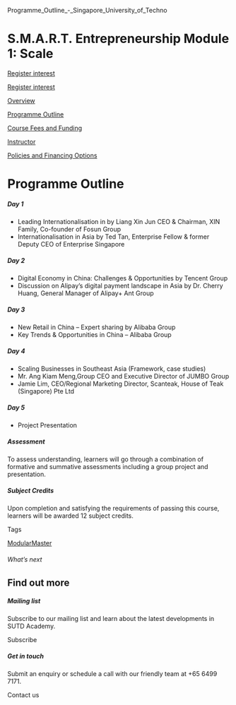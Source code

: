 Programme_Outline_-_Singapore_University_of_Techno



S.M.A.R.T. Entrepreneurship Module 1: Scale
===========================================

[Register interest](/admissions/academy/modular-master/register-your-interest-modularmaster-certificate-in-SMART-entrepreneurship)

[Register interest](/admissions/academy/modular-master/register-your-interest-modularmaster-certificate-in-SMART-entrepreneurship)

[Overview](/course/smart-entrepreneurship-module-1-scale/#tabs)

[Programme Outline](/course/smart-entrepreneurship-module-1-scale/programme-outline/#tabs)

[Course Fees and Funding](/course/smart-entrepreneurship-module-1-scale/course-fees-and-funding/#tabs)

[Instructor](/course/smart-entrepreneurship-module-1-scale/instructor/#tabs)

[Policies and Financing Options](/course/smart-entrepreneurship-module-1-scale/policies-and-financing-options/#tabs)

Programme Outline
=================

##### Day 1

* Leading Internationalisation in by Liang Xin Jun CEO & Chairman, XIN Family, Co-founder of Fosun Group
* Internationalisation in Asia by Ted Tan, Enterprise Fellow & former Deputy CEO of Enterprise Singapore

##### Day 2

* Digital Economy in China: Challenges & Opportunities by Tencent Group
* Discussion on Alipay’s digital payment landscape in Asia by Dr. Cherry Huang, General Manager of Alipay+ Ant Group

##### Day 3

* New Retail in China – Expert sharing by Alibaba Group
* Key Trends & Opportunities in China – Alibaba Group

##### Day 4

* Scaling Businesses in Southeast Asia (Framework, case studies)
* Mr. Ang Kiam Meng,Group CEO and Executive Director of JUMBO Group
* Jamie Lim, CEO/Regional Marketing Director, Scanteak, House of Teak (Singapore) Pte Ltd

##### Day 5

* Project Presentation

##### Assessment

To assess understanding, learners will go through a combination of formative and summative assessments including a group project and presentation.

##### **Subject Credits**

Upon completion and satisfying the requirements of passing this course, learners will be awarded 12 subject credits.

Tags

[ModularMaster](/admissions/academy/courses-and-modules/?academy-type-course=792)

###### What’s next

Find out more
-------------

##### Mailing list

Subscribe to our mailing list and learn about the latest developments in SUTD Academy.

Subscribe

##### Get in touch

Submit an enquiry or schedule a call with our friendly team at +65 6499 7171.

Contact us


